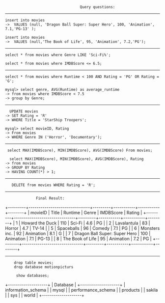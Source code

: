                                       Query questions:
_______________________________________________________________________________
  
    insert into movies
    ->  VALUES (null, 'Dragon Ball Super: Super Hero', 100, 'Animation', 7.1,'PG-13' );

    insert into movies
    ->  VALUES (null,'The Book of Life', 95, 'Animation', 7.2,'PG');
_____________________________________________________________________________________
     
    select * from movies where Genre LIKE 'Sci-Fi%';

    select * from movies where IMDBScore <= 6.5;
___________________________________________________________________________________
    select * from movies where Runtime < 100 AND Rating = 'PG' OR Rating = 'G';
    
    mysql> select genre, AVG(Runtime) as average_runtime
    -> from movies where IMDBScore < 7.5
    -> group by Genre;

____________________________________________________________________________________


      UPDATE movies
    -> SET Rating = 'R'
    -> WHERE Title = 'StarShip Troopers'; 

    mysql> select movieID, Rating
    -> From movies
    -> WHERE Genre IN ('Horror', 'Documentary');
__________________________________________________________________________________________

     select MAX(IMDBScore), MIN(IMDBScore), AVG(IMDBScore) From movies;

      select MAX(IMDBScore), MIN(IMDBScore), AVG(IMDBScore), Rating
    -> from movies
    -> GROUP BY Rating
    -> HAVING COUNT(*) > 1;
____________________________________________________________________________________________

       DELETE from movies WHERE Rating = 'R';
____________________________________________________________________________________________________
                  Final Result:
   
  +---------+-------------------------------+---------+-----------+-----------+--------+
  | movieID | Title                         | Runtime | Genre     | IMDBScore | Rating |
  +---------+-------------------------------+---------+-----------+-----------+--------+
  |       1 | Howard the Duck               |     110 | Sci-Fi    |       4.6 | PG     |
  |       2 | Lavalantula                   |      83 | Horror    |       4.7 | TV-14  |
  |       5 | Spaceballs                    |      96 | Comedy    |       7.1 | PG     |
  |       6 | Monsters inc.                 |      92 | Animation |       8.1 | G      |
  |       7 | Dragon Ball Super: Super Hero |     100 | Animation |       7.1 | PG-13  |
  |       8 | The Book of Life              |      95 | Animation |       7.2 | PG     |
  +---------+-------------------------------+---------+-----------+-----------+--------+

__________________________________________________________________________________________________
        drop table movies;
        drop database motionpicturs

         show databases;
+--------------------+
| Database           |
+--------------------+
| information_schema |
| mysql              |
| performance_schema |
| products           |
| sakila             |
| sys                |
| world              |
+--------------------+


